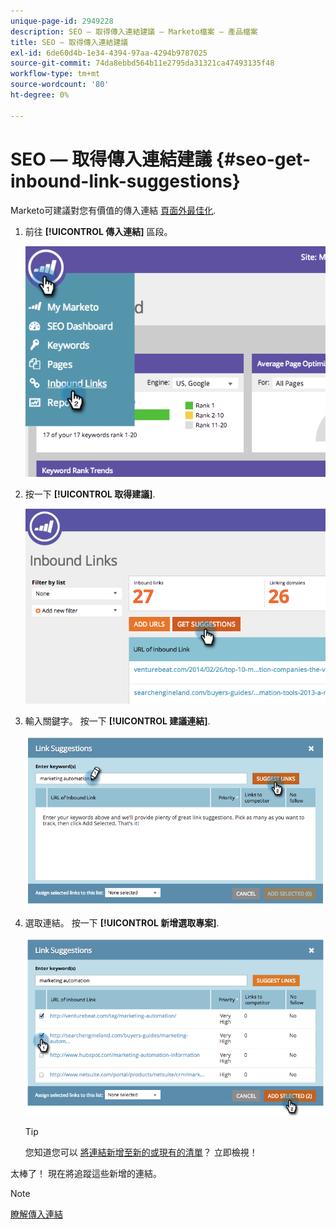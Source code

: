 ```yaml
---
unique-page-id: 2949228
description: SEO — 取得傳入連結建議 — Marketo檔案 — 產品檔案
title: SEO — 取得傳入連結建議
exl-id: 6de60d4b-1e34-4394-97aa-4294b9787025
source-git-commit: 74da8ebbd564b11e2795da31321ca47493135f48
workflow-type: tm+mt
source-wordcount: '80'
ht-degree: 0%

---
```


# SEO — 取得傳入連結建議 {#seo-get-inbound-link-suggestions}

Marketo可建議對您有價值的傳入連結 [頁面外最佳化](/help/marketo/product-docs/additional-apps/seo/understanding-seo/understanding-search-engine-optimization.md).

1. 前往 **[!UICONTROL 傳入連結]** 區段。

   ![](assets/image2014-9-18-13-3a20-3a44.png)

1. 按一下 **[!UICONTROL 取得建議]**.

   ![](assets/image2014-9-18-13-3a21-3a8.png)

1. 輸入關鍵字。 按一下 **[!UICONTROL 建議連結]**.

   ![](assets/image2014-9-18-13-3a21-3a31.png)

1. 選取連結。 按一下 **[!UICONTROL 新增選取專案]**.

   ![](assets/image2014-9-18-13-3a21-3a40.png)

   >[!TIP]
   >
   >您知道您可以  [將連結新增至新的或現有的清單](/help/marketo/product-docs/additional-apps/seo/inbound-links/seo-add-remove-an-inbound-link-url-from-a-list.md)？ 立即檢視！

太棒了！ 現在將追蹤這些新增的連結。

>[!NOTE]
>
>[瞭解傳入連結](/help/marketo/product-docs/additional-apps/seo/inbound-links/seo-understanding-inbound-links.md)
